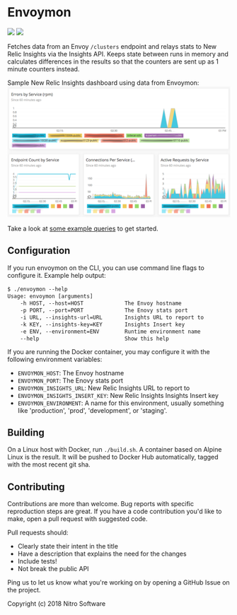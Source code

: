 Envoymon
========

[![](https://images.microbadger.com/badges/image/gonitro/envoymon.svg)](https://microbadger.com/images/gonitro/envoymon "Get your own image badge on microbadger.com")
[![](https://images.microbadger.com/badges/version/gonitro/envoymon.svg)](https://microbadger.com/images/gonitro/envoymon "Get your own version badge on microbadger.com")

Fetches data from an Envoy `/clusters` endpoint and relays stats to New Relic
Insights via the Insights API. Keeps state between runs in memory and
calculates differences in the results so that the counters are sent up as
1 minute counters instead.

Sample New Relic Insights dashboard using data from Envoymon:
![Sample Dashboard](assets/envoy_dash.png)

Take a look at [some example queries](nrql.md) to get started.

Configuration
-------------

If you run envoymon on the CLI, you can use command line flags to configure it.
Example help output:

```
$ ./envoymon --help
Usage: envoymon [arguments]
    -h HOST, --host=HOST             The Envoy hostname
    -p PORT, --port=PORT             The Enovy stats port
    -i URL, --insights-url=URL       Insights URL to report to
    -k KEY, --insights-key=KEY       Insights Insert key
    -e ENV, --environment=ENV        Runtime environment name
    --help                           Show this help
```

If you are running the Docker container, you may configure it with the
following environment variables:

 * `ENVOYMON_HOST`: The Envoy hostname
 * `ENVOYMON_PORT`: The Enovy stats port
 * `ENVOYMON_INSIGHTS_URL`: New Relic Insights URL to report to
 * `ENVOYMON_INSIGHTS_INSERT_KEY`: New Relic Insights Insights Insert key
 * `ENVOYMON_ENVIRONMENT`: A name for this environment, usually something
    like 'production', 'prod', 'development', or 'staging'.

Building
--------

On a Linux host with Docker, run `./build.sh`. A container based on Alpine
Linux is the result. It will be pushed to Docker Hub automatically, tagged
with the most recent git sha.

Contributing
------------

Contributions are more than welcome. Bug reports with specific reproduction
steps are great. If you have a code contribution you'd like to make, open a
pull request with suggested code.

Pull requests should:

 * Clearly state their intent in the title
 * Have a description that explains the need for the changes
 * Include tests!
 * Not break the public API

Ping us to let us know what you're working on by opening a GitHub Issue on the
project.

Copyright (c) 2018 Nitro Software
